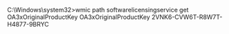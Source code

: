 C:\Windows\system32>wmic path softwarelicensingservice get OA3xOriginalProductKey
OA3xOriginalProductKey
2VNK6-CVW6T-R8W7T-H4877-9BRYC
